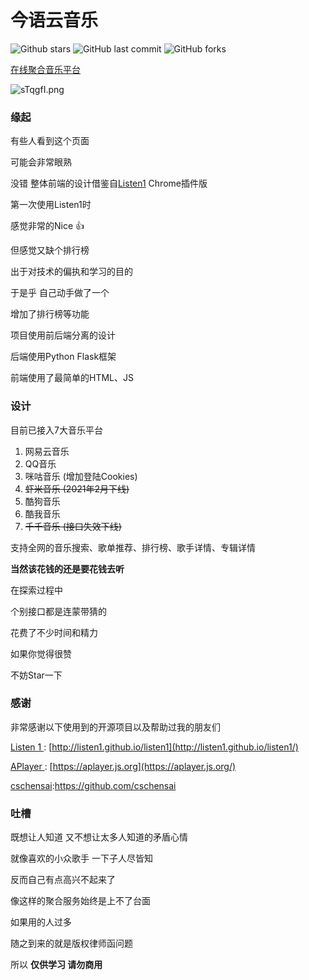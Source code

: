 # 今语云音乐

![Github stars](https://img.shields.io/github/stars/sadjjk/JinyuMusic.svg)   ![GitHub last commit](https://img.shields.io/github/last-commit/sadjjk/JinyuMusic)   ![GitHub forks](https://img.shields.io/github/forks/sadjjk/JinyuMusic?style=social)

[在线聚合音乐平台](http://www.wjinyu.top:666/)

![sTqgfI.png](https://s3.ax1x.com/2021/01/23/sTqgfI.png)

### 缘起

有些人看到这个页面

可能会非常眼熟

没错 整体前端的设计借鉴自[Listen1](https://listen1.github.io/listen1/) Chrome插件版

第一次使用Listen1时

感觉非常的Nice 👍

但感觉又缺个排行榜

出于对技术的偏执和学习的目的

于是乎 自己动手做了一个

增加了排行榜等功能

项目使用前后端分离的设计

后端使用Python  Flask框架

前端使用了最简单的HTML、JS

### 设计

目前已接入7大音乐平台

1. 网易云音乐
2. QQ音乐
3. 咪咕音乐 (增加登陆Cookies)
4. ~~虾米音乐 (2021年2月下线)~~
5. 酷狗音乐
6. 酷我音乐
7. ~~千千音乐 (接口失效下线)~~

支持全网的音乐搜索、歌单推荐、排行榜、歌手详情、专辑详情

**当然该花钱的还是要花钱去听**

在探索过程中 

个别接口都是连蒙带猜的

花费了不少时间和精力

如果你觉得很赞 

不妨Star一下

### 感谢

非常感谢以下使用到的开源项目以及帮助过我的朋友们

[Listen 1 ](http://listen1.github.io/listen1/): [http://listen1.github.io/listen1](http://listen1.github.io/listen1/)

[APlayer ](https://aplayer.js.org/): [https://aplayer.js.org](https://aplayer.js.org/)

[cschensai](https://github.com/cschensai):https://github.com/cschensai

### 吐槽

既想让人知道 又不想让太多人知道的矛盾心情

就像喜欢的小众歌手 一下子人尽皆知

反而自己有点高兴不起来了

像这样的聚合服务始终是上不了台面

如果用的人过多 

随之到来的就是版权律师函问题

所以 **仅供学习 请勿商用**

